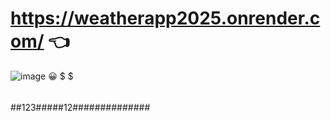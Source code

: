 # https://weatherapp2025.onrender.com/ 👈

![image](https://github.com/user-attachments/assets/5cd90bca-d8c3-43b2-91ca-dbb6a2e36b09)
 😀 $
$
######
##123#####12##############
